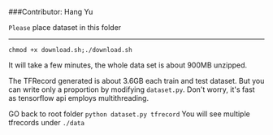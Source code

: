 ###Contributor: Hang Yu

```Please``` place dataset in this folder

---

```chmod +x download.sh;./download.sh```

It will take a few minutes, the whole data set is about 900MB unzipped.

The TFRecord generated is about 3.6GB each train and test dataset. But you can write only a proportion by modifying        ```dataset.py```. Don't worry, it's fast as tensorflow api employs multithreading.

GO back to root folder
```python dataset.py tfrecord```
You will see multiple tfrecords under ```./data```
